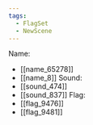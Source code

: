 ```yaml
---
tags:
  - FlagSet
  - NewScene
---
```

Name:
- [[name_65278]]
- [[name_8]]
Sound:
- [[sound_474]]
- [[sound_837]]
Flag:
- [[flag_9476]]
- [[flag_9481]]
